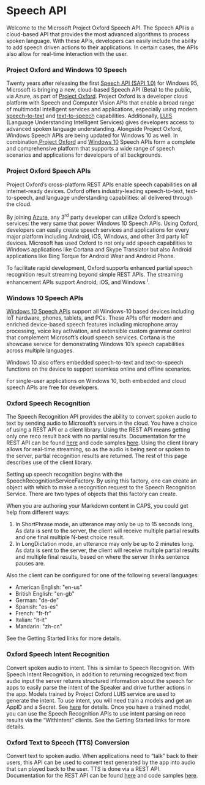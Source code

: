 <!-- 
NavPath: Speech API
LinkLabel: Overview
Url: Speech/documentation/Overview
Weight: 20
-->

# Speech API


Welcome to the Microsoft Project Oxford Speech API. The Speech API is a cloud-based API that provides the most advanced algorithms to process spoken language. With these APIs, developers can easily include the ability to add speech driven actions to their applications. In certain cases, the APIs also allow for real-time interaction with the user. 

### Project Oxford and Windows 10 Speech
Twenty years after releasing the first [Speech API (SAPI 1.0)](http://en.wikipedia.org/wiki/Microsoft_Speech_API) for Windows 95, Microsoft is bringing a new, cloud-based Speech API (Beta) to the public, via Azure, as part of [Project Oxford](http://www.projectoxford.ai/demo/speech). Project Oxford is a developer cloud platform with Speech and Computer Vision APIs that enable a broad range of multimodal intelligent services and applications, especially using modern [speech-to-text](http://www.projectoxford.ai/demo/speech) and [text-to-speech](http://www.projectoxford.ai/demo/speech#text2speech) capabilities. Additionally, [LUIS](http://www.luis.ai/) (Language Understanding Intelligent Services) gives developers access to advanced spoken language understanding. Alongside Project Oxford, Windows Speech APIs are being updated for Windows 10 as well. In combination,[Project Oxford](http://www.projectoxford.ai/demo/speech) and [Windows 10](https://msdn.microsoft.com/en-us/library/windows.media.speechrecognition.aspx) Speech APIs form a complete and comprehensive platform that supports a wide range of speech scenarios and applications for developers of all backgrounds.

### Project Oxford Speech APIs

Project Oxford’s cross-platform REST APIs enable speech capabilities on all internet-ready devices. Oxford offers industry-leading speech-to-text, text-to-speech, and language understanding capabilities: all delivered through the cloud.

By joining [Azure](http://azure.microsoft.com/en-us/), any 3<sup>rd</sup> party developer can utilize Oxford’s speech services: the very same that power Windows 10 Speech APIs. Using Oxford, developers can easily create speech services and applications for every major platform including Android, iOS, Windows, and other 3rd party IoT devices. Microsoft has used Oxford to not only add speech capabilities to Windows applications like Cortana and Skype Translator but also Android applications like Bing Torque for Android Wear and Android Phone.

To facilitate rapid development, Oxford supports enhanced partial speech recognition result streaming beyond simple REST APIs. The streaming enhancement APIs support Android, iOS, and Windows <sup><a title="Windows Phone 8 developers can use the built-in Windows Phone dictation API to achieve similar streaming results.">i</a></sup>.

### Windows 10 Speech APIs

[Windows 10 Speech APIs](https://msdn.microsoft.com/en-us/library/windows.media.speechrecognition.aspx) support all Windows-10 based devices including IoT hardware, phones, tablets, and PCs. These APIs offer modern and enriched device-based speech features including microphone array processing, voice key activation, and extensible custom grammar control that complement Microsoft’s cloud speech services. Cortana is the showcase service for demonstrating Windows 10’s speech capabilities across multiple languages.

Windows 10 also offers embedded speech-to-text and text-to-speech functions on the device to support seamless online and offline scenarios.

For single-user applications on Windows 10, both embedded and cloud speech APIs are free for developers.

### Oxford Speech Recognition
The Speech Recognition API provides the ability to convert spoken audio to text by sending audio to Microsoft’s servers in the cloud. You have a choice of using a REST API or a client library. Using the REST API means getting only one reco result back with no partial results. Documentation for the REST API can be found [here](https://www.projectoxford.ai/doc/speech/REST/Recognition) and code samples [here](https://oxfordportal.blob.core.windows.net/speech/doc/recognition/Program.cs). Using the client library allows for real-time streaming, so as the audio is being sent or spoken to the server, partial recognition results are returned. The rest of this page describes use of the client library.

Setting up speech recognition begins with the SpeechRecognitionServiceFactory. By using this factory, one can create an object with which to make a recognition request to the Speech Recognition Service. There are two types of objects that this factory can create.

When you are authoring your Markdown content in CAPS, you could get help from different ways:
1. In ShortPhrase mode, an utterance may only be up to 15 seconds long, As data is sent to the server, the client will receive multiple partial results and one final multiple N-best choice result.
2. In LongDictation mode, an utterance may only be up to 2 minutes long. As data is sent to the server, the client will receive multiple partial results and multiple final results, based on where the server thinks sentence pauses are.

Also the client can be configured for one of the following several languages:
* American English: "en-us"
* British English: "en-gb"
* German: "de-de"
* Spanish: "es-es"
* French: "fr-fr"
* Italian: "it-it"
* Mandarin: "zh-cn"

See the Getting Started links for more details.

### Oxford Speech Intent Recognition
Convert spoken audio to intent. This is similar to Speech Recognition. With Speech Intent Recognition, in addition to returning recognized text from audio input the server returns structured information about the speech for apps to easily parse the intent of the Speaker and drive further actions in the app. Models trained by Project Oxford LUIS service are used to generate the intent. To use intent, you will need train a models and get an AppID and a Secret. See [here](http://www.projectoxford.ai/luis) for details. Once you have a trained model, you can use the Speech Recognition APIs to use intent parsing on reco results via the “WithIntent” clients. See the Getting Started links for more details.

### Oxford Text to Speech (TTS) Conversion
Convert text to spoken audio. When applications need to “talk” back to their users, this API can be used to convert text generated by the app into audio that can played back to the user. TTS is done via a REST API. Documentation for the REST API can be found [here](http://www.projectoxford.ai/doc/speech/REST/Output) and code samples [here](https://oxfordportal.blob.core.windows.net/speech/doc/output/TTSProgram.cs).
